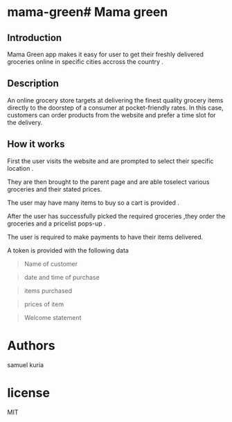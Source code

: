 # mama-green# Mama green

## Introduction

Mama Green app makes it easy for user to get their  freshly delivered groceries online in specific cities accross the country .

## Description

An online grocery store targets at delivering the finest quality grocery items directly to the doorstep of a consumer at pocket-friendly  rates. In this case, customers can order products from the website  and prefer a time slot for the delivery.

## How it works

First the user visits the website and are prompted to select their specific location .

They are then brought to the parent page and are able toselect various groceries and their stated prices.

The user may have many items to buy so a cart is provided . 

After the user has successfully picked the required groceries ,they order the groceries and a pricelist pops-up .

The user is required to make payments to have their items delivered.

A token is provided with the following data 

   >Name of customer
   
   >date and time of purchase
   
   >items purchased
   
   >prices of item
   
   >Welcome statement

# Authors
samuel kuria

# license
MIT
